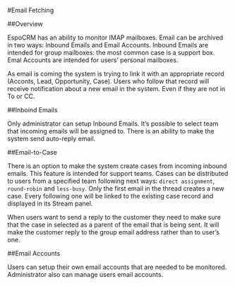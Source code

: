 #Email Fetching

##Overview

EspoCRM has an ability to monitor IMAP mailboxes. Email can be archived in two ways: Inbound Emails and Email Accounts. Inbound Emails are intended for group mailboxes: the most common case is a support box. Emal Accounts are intended for users’ personal mailboxes.

As email is coming the system is trying to link it with an appropriate record (Acconts, Lead, Opportunity, Case). Users who follow that record will receive notification about a new email in the system. Even if they are not in To or CC.

##Inboind Emails

Only administrator can setup Inbound Emails. It’s possible to select team that incoming emails will be assigned to. There is an ability to make the system send auto-reply email.

##Email-to-Case

There is an option to make the system create cases from incoming inbound emails. 
This feature is intended for support teams. 
Cases can be distributed to users from a specified team following next ways: 
`direct assignment`, `round-robin` and `less-busy`. 
Only the first email in the thread creates a new case. 
Every following one will be linked to the existing case record and displayed in its Stream panel.

When users want to send a reply to the customer they need to make sure that the case in selected as a parent of the email that is being sent. It will make the customer reply to the group email address rather than to user’s one.

##Email Accounts

Users can setup their own email accounts that are needed to be monitored. Administrator also can manage users email accounts.
